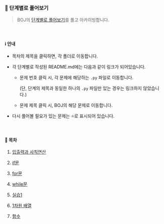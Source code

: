 ### :checkered_flag: 단계별로 풀어보기

> BOJ의 [단계별로 풀어보기](https://www.acmicpc.net/step)를 풀고 아카이빙합니다.

#### <br>

#### :information_source: 안내

- 목차의 제목을 클릭하면, 각 폴더로 이동합니다.

- 각 단계별로 작성된 README.md에는 다음과 같이 링크가 되어있습니다.

  - 문제 번호 클릭 시, 각 문제에 해당하는 `.py` 파일로 이동합니다.

    (단, 단계의 제목과 동일한 하나의 `.py` 파일만 있는 경우는 링크하지 않았습니다.)
    
  - 문제 제목 클릭 시, BOJ의 해당 문제로 이동합니다.

- 다시 풀어볼 필요가 있는 문제는 :star:로 표시되어 있습니다.

<br>

#### :page_with_curl: 목차

1. [입출력과 사칙연산](https://bit.ly/3bNx4G0)
2. [if문](https://bit.ly/2ZtdXMF)
3. [for문](https://bit.ly/3bOTHK8)
4. [while문](https://bit.ly/3mcxdrn)
5. [실습1](https://bit.ly/3hi9ylL)
6. [1차원 배열](https://bit.ly/3kbr5h5)

7. [함수](https://bit.ly/32BMpXa)

